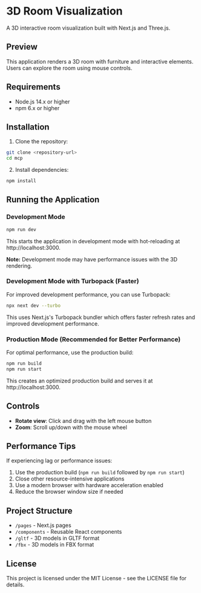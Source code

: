 # 3D Room Visualization

A 3D interactive room visualization built with Next.js and Three.js.

## Preview

This application renders a 3D room with furniture and interactive elements. Users can explore the room using mouse controls.

## Requirements

- Node.js 14.x or higher
- npm 6.x or higher

## Installation

1. Clone the repository:

```bash
git clone <repository-url>
cd mcp
```

2. Install dependencies:

```bash
npm install
```

## Running the Application

### Development Mode

```bash
npm run dev
```

This starts the application in development mode with hot-reloading at http://localhost:3000.

**Note:** Development mode may have performance issues with the 3D rendering.

### Development Mode with Turbopack (Faster)

For improved development performance, you can use Turbopack:

```bash
npx next dev --turbo
```

This uses Next.js's Turbopack bundler which offers faster refresh rates and improved development performance.

### Production Mode (Recommended for Better Performance)

For optimal performance, use the production build:

```bash
npm run build
npm run start
```

This creates an optimized production build and serves it at http://localhost:3000.

## Controls

- **Rotate view**: Click and drag with the left mouse button
- **Zoom**: Scroll up/down with the mouse wheel

## Performance Tips

If experiencing lag or performance issues:

1. Use the production build (`npm run build` followed by `npm run start`)
2. Close other resource-intensive applications
3. Use a modern browser with hardware acceleration enabled
4. Reduce the browser window size if needed

## Project Structure

- `/pages` - Next.js pages
- `/components` - Reusable React components
- `/gltf` - 3D models in GLTF format
- `/fbx` - 3D models in FBX format

## License

This project is licensed under the MIT License - see the LICENSE file for details.
